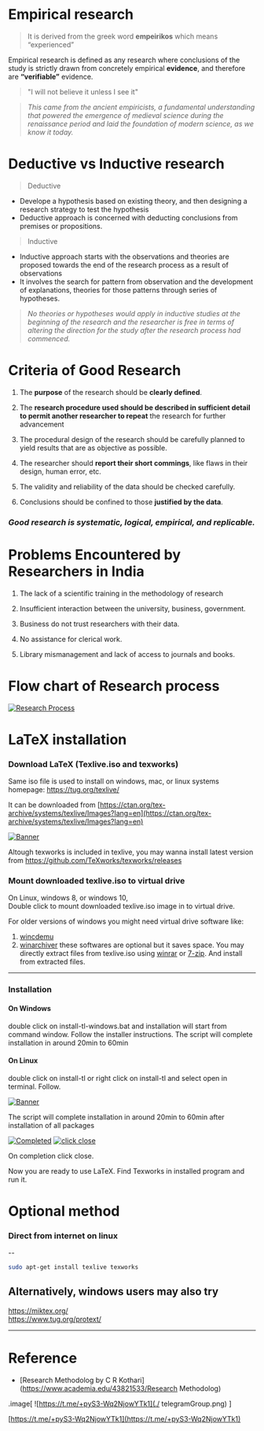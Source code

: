






# Empirical research

> It is derived from the greek word **empeirikos** which means “experienced”

Empirical research is defined as any research where conclusions of the study is strictly drawn from concretely empirical **evidence**, and therefore are **“verifiable”** evidence.

> "I will not believe it unless I see it"

>*This came from the ancient empiricists, a fundamental understanding that powered the emergence of medieval science during the renaissance period and laid the foundation of modern science, as we know it today.*


# Deductive vs Inductive research

> Deductive 
* Develope a hypothesis based on existing theory, and then designing a research strategy to test the hypothesis
* Deductive approach is concerned with deducting conclusions from premises or propositions.

> Inductive
* Inductive approach starts with the observations and theories are proposed towards the end of the research process as a result of observations
* It involves the search for pattern from observation and the development of explanations, theories for those patterns through series of hypotheses.

> *No theories or hypotheses would apply in inductive studies at the beginning of the research and the researcher is free in terms of altering the direction for the study after the research process had commenced.*




# Criteria of Good Research

1. The **purpose** of the research should be **clearly defined**.

2. The **research procedure used should be described in sufficient detail to permit another researcher to repeat** the research for further advancement

3. The procedural design of the research should be carefully planned to yield results that are
as objective as possible.

4. The researcher should **report their short commings**, like flaws in their design, human error, etc.

5. The validity and reliability of the data
should be checked carefully.

6. Conclusions should be confined to those **justified by the data**.

### ***Good research is systematic, logical, empirical, and replicable.***










# Problems Encountered by Researchers in India

1. The lack of a scientific training in the methodology of research

1. Insufficient interaction between the university, business, government.

1. Business do not trust researchers with their data.

1. No assistance for clerical work.

1. Library mismanagement and lack of access to journals and books.











# Flow chart of Research process
[![Research Process](ResearchProcess.png)](ResearchProcess.png)





# LaTeX installation



### Download LaTeX (Texlive.iso and texworks)

Same iso file is used to install on windows, mac, or linux systems homepage: https://tug.org/texlive/

It can be downloaded from [https://ctan.org/tex-archive/systems/texlive/Images?lang=en](https://ctan.org/tex-archive/systems/texlive/Images?lang=en)

[![Banner](./DownloadTexlive.gif)](./DownloadTexlive.gif)








Altough texworks is included in texlive, you may wanna install latest version from https://github.com/TeXworks/texworks/releases


### Mount downloaded texlive.iso to virtual drive

On Linux, windows 8, or windows 10,  
Double click to mount downloaded texlive.iso image in to virtual drive.

For older versions of windows you might need virtual drive software like:

1.  [wincdemu](https://wincdemu.sysprogs.org/)
2.  [winarchiver](http://www.winarchiver.com/) these softwares are optional but it saves space. You may directly extract files from texlive.iso using [winrar](http://www.rarlab.com/) or [7-zip](http://7-zip.org/). And install from extracted files.

***





### Installation

#### On Windows 

double click on install-tl-windows.bat and installation will start from command window. Follow the installer instructions. The script will complete installation in around 20min to 60min

#### On Linux 

double click on install-tl or right click on install-tl and select open in terminal. Follow.

















[![Banner](./MountAndInstall.gif)](./MountAndInstall.gif)



The script will complete installation in around 20min to 60min
after installation of all packages


[![Completed](./1.png)](./1.png)
[![click close](./2.png)](./2.png)

On completion click close.

Now you are ready to use LaTeX. Find Texworks in installed program and run it.








# Optional method
### Direct from internet on linux
--

```bash 
sudo apt-get install texlive texworks
```
    

Alternatively, windows users may also try
-

https://miktex.org/  
https://www.tug.org/protext/

***





# Reference

* [Research Methodolog by C R Kothari](https://www.academia.edu/43821533/Research Methodolog)


.image[
![https://t.me/+pyS3-Wq2NjowYTk1](./
telegramGroup.png)
]

[https://t.me/+pyS3-Wq2NjowYTk1](https://t.me/+pyS3-Wq2NjowYTk1)

